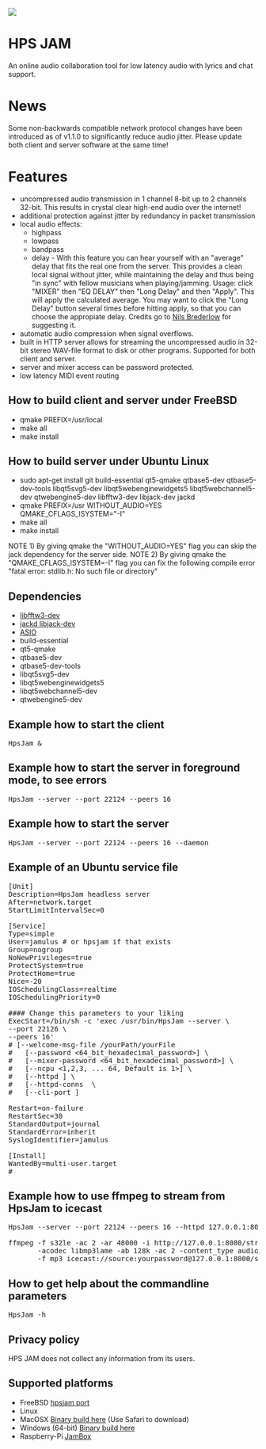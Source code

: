 <IMG SRC="https://raw.githubusercontent.com/hselasky/hpsjam/main/HpsJam.svg"></IMG> 
# HPS JAM
An online audio collaboration tool for low latency audio with lyrics and chat support.

# News
Some non-backwards compatible network protocol changes have been
introduced as of v1.1.0 to significantly reduce audio jitter.
Please update both client and server software at the same time!

# Features
<ul>
  <li>uncompressed audio transmission in 1 channel 8-bit up to 2 channels 32-bit. This results in crystal clear high-end audio over the internet!</li>
  <li>additional protection against jitter by redundancy in packet transmission</li>
  <li>local audio effects:
    <ul>
      <li>highpass</li>
      <li>lowpass</li>
      <li>bandpass</li>
      <li>delay - With this feature you can hear yourself with an "average" delay that fits the real one from the server. This provides a clean local signal without jitter, while maintaining the delay and thus being "in sync" with fellow musicians when playing/jamming. Usage: click "MIXER" then "EQ DELAY" then "Long Delay" and then "Apply". This will apply the calculated average. You may want to click the "Long Delay" button several times before hitting apply, so that you can choose the appropiate delay. Credits go to <A HREF="https://github.com/dingodoppelt">Nils Brederlow</A> for suggesting it.</li>
    </ul>
  </li>
  <li>automatic audio compression when signal overflows.</li>
  <li>built in HTTP server allows for streaming the uncompressed audio
  in 32-bit stereo WAV-file format to disk or other programs. Supported for
  both client and server.</li>
  <li>server and mixer access can be password protected.</li>
  <li>low latency MIDI event routing</li>
</ul>

## How to build client and server under FreeBSD
<ul>
  <li>qmake PREFIX=/usr/local</li>
  <li>make all</li>
  <li>make install</li>
</ul>

## How to build server under Ubuntu Linux
<ul>
  <li>sudo apt-get install git build-essential qt5-qmake qtbase5-dev qtbase5-dev-tools libqt5svg5-dev libqt5webenginewidgets5 libqt5webchannel5-dev qtwebengine5-dev libfftw3-dev libjack-dev jackd</li>
  <li>qmake PREFIX=/usr WITHOUT_AUDIO=YES QMAKE_CFLAGS_ISYSTEM="-I"</li>
  <li>make all</li>
  <li>make install</li>
</ul>

NOTE 1) By giving qmake the "WITHOUT_AUDIO=YES" flag you can skip the jack dependency for the server side.
NOTE 2) By giving qmake the "QMAKE_CFLAGS_ISYSTEM=-I" flag you can fix the following compile error "fatal error: stdlib.h: No such file or directory"

## Dependencies
<ul>
<li><A HREF="http://www.fftw.org">libfftw3-dev</A></li>
<li><A HREF="https://jackaudio.org">jackd libjack-dev</A></li>
<li><A HREF="http://www.asio4all.org">ASIO</A></li>
<li>build-essential</li>
<li>qt5-qmake</li>
<li>qtbase5-dev</li>
<li>qtbase5-dev-tools</li>
<li>libqt5svg5-dev</li>
<li>libqt5webenginewidgets5</li>
<li>libqt5webchannel5-dev</li>
<li>qtwebengine5-dev</li>
</ul>

## Example how to start the client
<pre>
HpsJam &
</pre>

## Example how to start the server in foreground mode, to see errors
<pre>
HpsJam --server --port 22124 --peers 16
</pre>

## Example how to start the server
<pre>
HpsJam --server --port 22124 --peers 16 --daemon
</pre>

## Example of an Ubuntu service file
<pre>
[Unit]
Description=HpsJam headless server
After=network.target
StartLimitIntervalSec=0

[Service]
Type=simple
User=jamulus # or hpsjam if that exists
Group=nogroup
NoNewPrivileges=true
ProtectSystem=true
ProtectHome=true
Nice=-20
IOSchedulingClass=realtime
IOSchedulingPriority=0

#### Change this parameters to your liking
ExecStart=/bin/sh -c 'exec /usr/bin/HpsJam --server \
--port 22126 \
--peers 16'
# [--welcome-msg-file /yourPath/yourFile
#	[--password <64_bit_hexadecimal_password>] \
#	[--mixer-password <64_bit_hexadecimal_password>] \
#	[--ncpu <1,2,3, ... 64, Default is 1>] \
#	[--httpd <servername:port, Default is [--httpd 127.0.0.1:80>] \
#	[--httpd-conns <max number of connections, Default is 1> \
#	[--cli-port <portnumber>]

Restart=on-failure
RestartSec=30
StandardOutput=journal
StandardError=inherit
SyslogIdentifier=jamulus

[Install]
WantedBy=multi-user.target
#
</pre>

## Example how to use ffmpeg to stream from HpsJam to icecast
<pre>
HpsJam --server --port 22124 --peers 16 --httpd 127.0.0.1:8080 --daemon

ffmpeg -f s32le -ac 2 -ar 48000 -i http://127.0.0.1:8080/stream.wav \
       -acodec libmp3lame -ab 128k -ac 2 -content_type audio/mpeg \
       -f mp3 icecast://source:yourpassword@127.0.0.1:8000/stream
</pre>

## How to get help about the commandline parameters
<pre>
HpsJam -h
</pre>

## Privacy policy

HPS JAM does not collect any information from its users.

## Supported platforms
<ul>
  <li>FreeBSD <A HREF="https://www.freshports.org/audio/hpsjam">hpsjam port</A></li>
  <li>Linux</li>
  <li>MacOSX <A HREF="http://home.selasky.org/privat/HpsJam.dmg">Binary build here</A> (Use Safari to download)</li>
  <li>Windows (64-bit) <A HREF="http://home.selasky.org/privat/hpsjam-binary-win64.zip">Binary build here</A></li>
  <li>Raspberry-Pi <A HREF="https://github.com/kdoren/jambox-pi-gen">JamBox</A></li>
</ul>
